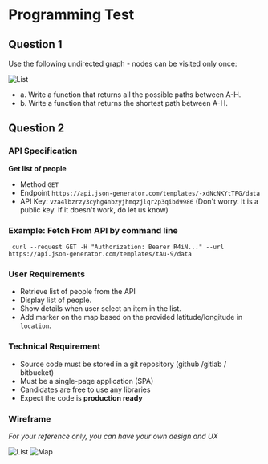 # Programming Test


## Question 1

Use the following undirected graph ­- nodes can be visited only once:

![List](assets/web/graph.png)

- a. Write a function that returns all the possible paths between A­-H.
- b. Write a function that returns the shortest path between A­-H.


## Question 2

### API Specification
**Get list of people**
  * Method
    `GET`
  * Endpoint
    `https://api.json-generator.com/templates/-xdNcNKYtTFG/data`
  * API Key: `vza4lbzrzy3cyhg4nbzyjhmqzjlqr2p3qibd9986` (Don't worry. It is a public key. If it doesn't work, do let us know)

### Example: Fetch From API by command line
```
 curl --request GET -H "Authorization: Bearer R4iN..." --url https://api.json-generator.com/templates/tAu-9/data
```

### User Requirements
- Retrieve list of people from the API
- Display list of people.
- Show details when user select an item in the list.
- Add marker on the map based on the provided latitude/longitude in `location`. 


### Technical Requirement
- Source code must be stored in a git repository (github /gitlab / bitbucket)
- Must be a single-page application (SPA)
- Candidates are free to use any libraries
- Expect the code is **production ready**


### Wireframe
*For your reference only, you can have your own design and UX*


![List](assets/mobile/list.png)
![Map](assets/mobile/map.png)
